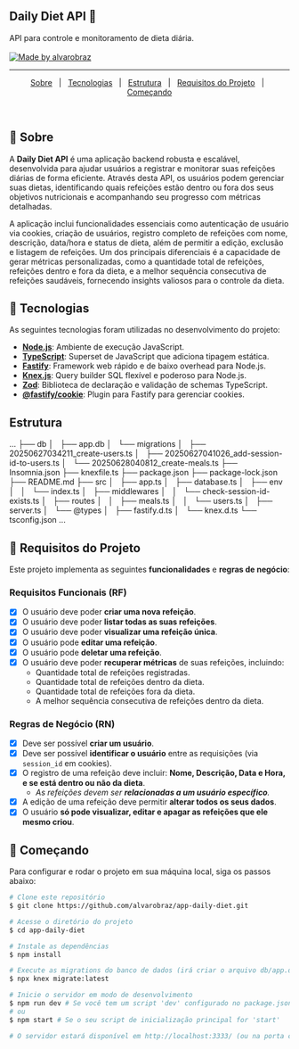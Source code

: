 <p align="center">
  <h2>Daily Diet API 🚀</h2>
  API para controle e monitoramento de dieta diária.
  <br>
  <br>

  <a href="https://www.linkedin.com/in/alvarobraz/">
    <img alt="Made by alvarobraz" src="https://img.shields.io/badge/made%20by-alvarobraz-%237519C1?style=for-the-badge">
  </a>
</p>

---

<p align="center">
  <a href="#dart-sobre">Sobre</a> &#xa0; | &#xa0;
  <a href="#rocket-tecnologias">Tecnologias</a> &#xa0; | &#xa0;
  <a href="#estrutura">Estrutura</a> &#xa0; | &#xa0;
  <a href="#memo-requisitos-do-projeto">Requisitos do Projeto</a> &#xa0; | &#xa0;
  <a href="#checkered_flag-começando">Começando</a>
</p>

<br>

## :dart: Sobre ##

A **Daily Diet API** é uma aplicação backend robusta e escalável, desenvolvida para ajudar usuários a registrar e monitorar suas refeições diárias de forma eficiente. Através desta API, os usuários podem gerenciar suas dietas, identificando quais refeições estão dentro ou fora dos seus objetivos nutricionais e acompanhando seu progresso com métricas detalhadas.

A aplicação inclui funcionalidades essenciais como autenticação de usuário via cookies, criação de usuários, registro completo de refeições com nome, descrição, data/hora e status de dieta, além de permitir a edição, exclusão e listagem de refeições. Um dos principais diferenciais é a capacidade de gerar métricas personalizadas, como a quantidade total de refeições, refeições dentro e fora da dieta, e a melhor sequência consecutiva de refeições saudáveis, fornecendo insights valiosos para o controle da dieta.

## :rocket: Tecnologias ##

As seguintes tecnologias foram utilizadas no desenvolvimento do projeto:

-   **[Node.js](https://nodejs.org/en/docs/)**: Ambiente de execução JavaScript.
-   **[TypeScript](https://www.typescriptlang.org/)**: Superset de JavaScript que adiciona tipagem estática.
-   **[Fastify](https://www.fastify.io/)**: Framework web rápido e de baixo overhead para Node.js.
-   **[Knex.js](https://knexjs.org/)**: Query builder SQL flexível e poderoso para Node.js.
-   **[Zod](https://zod.dev/)**: Biblioteca de declaração e validação de schemas TypeScript.
-   **[@fastify/cookie](https://www.npmjs.com/package/@fastify/cookie)**: Plugin para Fastify para gerenciar cookies.

## Estrutura ##
...
├── db
│   ├── app.db
│   └── migrations
│       ├── 20250627034211_create-users.ts
│       ├── 20250627041026_add-session-id-to-users.ts
│       └── 20250628040812_create-meals.ts
├── Insomnia.json
├── knexfile.ts
├── package.json
├── package-lock.json
├── README.md
├── src
│   ├── app.ts
│   ├── database.ts
│   ├── env
│   │   └── index.ts
│   ├── middlewares
│   │   └── check-session-id-exists.ts
│   ├── routes
│   │   ├── meals.ts
│   │   └── users.ts
│   ├── server.ts
│   └── @types
│       ├── fastify.d.ts
│       └── knex.d.ts
└── tsconfig.json
...
## :memo: Requisitos do Projeto ##

Este projeto implementa as seguintes **funcionalidades** e **regras de negócio**:

### Requisitos Funcionais (RF)

-   [x] O usuário deve poder **criar uma nova refeição**.
-   [x] O usuário deve poder **listar todas as suas refeições**.
-   [x] O usuário deve poder **visualizar uma refeição única**.
-   [x] O usuário pode **editar uma refeição**.
-   [x] O usuário pode **deletar uma refeição**.
-   [x] O usuário deve poder **recuperar métricas** de suas refeições, incluindo:
    -   Quantidade total de refeições registradas.
    -   Quantidade total de refeições dentro da dieta.
    -   Quantidade total de refeições fora da dieta.
    -   A melhor sequência consecutiva de refeições dentro da dieta.

### Regras de Negócio (RN)

-   [x] Deve ser possível **criar um usuário**.
-   [x] Deve ser possível **identificar o usuário** entre as requisições (via `session_id` em cookies).
-   [x] O registro de uma refeição deve incluir: **Nome, Descrição, Data e Hora, e se está dentro ou não da dieta**.
    -   *As refeições devem ser **relacionadas a um usuário específico**.*
-   [x] A edição de uma refeição deve permitir **alterar todos os seus dados**.
-   [x] O usuário **só pode visualizar, editar e apagar as refeições que ele mesmo criou**.

## :checkered_flag: Começando ##

Para configurar e rodar o projeto em sua máquina local, siga os passos abaixo:

```bash
# Clone este repositório
$ git clone https://github.com/alvarobraz/app-daily-diet.git

# Acesse o diretório do projeto
$ cd app-daily-diet

# Instale as dependências
$ npm install

# Execute as migrations do banco de dados (irá criar o arquivo db/app.db e as tabelas)
$ npx knex migrate:latest

# Inicie o servidor em modo de desenvolvimento
$ npm run dev # Se você tem um script 'dev' configurado no package.json
# ou
$ npm start # Se o seu script de inicialização principal for 'start'

# O servidor estará disponível em http://localhost:3333/ (ou na porta configurada em seu .env)
